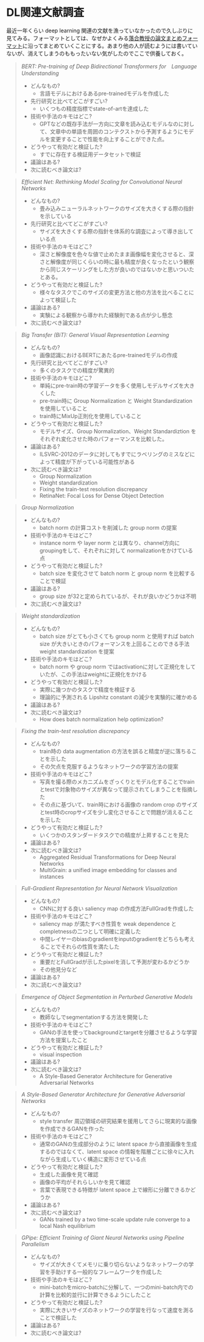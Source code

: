 # DL関連文献調査

最近一年くらい deep learning 関連の文献を漁っていなかったので久しぶりに見てみる。フォーマットとしては、なぜかよくみる[落合教授の論文まとめフォーマット](http://lafrenze.hatenablog.com/entry/2015/08/04/120205)に沿ってまとめていくことにする。あまり他の人が読むようには書いていないが、消えてしまうのももったいない気がしたのでここで供養しておく。

> *BERT: Pre-training of Deep Bidirectional Transformers for　Language Understanding*  
>
> - どんなもの?
>   - 言語モデルにおけるあるpre-trainedモデルを作成した
> - 先行研究と比べてどこがすごい?
>   - いくつもの精度指標でstate-of-artを達成した
> - 技術や手法のキモはどこ?
>   - GPTなどの既存手法が一方向に文章を読み込むモデルなのに対して、文章中の単語を周囲のコンテクストから予測するようにモデルを変更することで性能を向上することができた点。
> - どうやって有効だと検証した?
>   - すでに存在する検証用データセットで検証
> - 議論はある?
> - 次に読むべき論文は?

> *Efficient Net: Rethinking Model Scaling for Convolutional Neural Networks*  
>
> - どんなもの?
>   - 畳み込みニューラルネットワークのサイズを大きくする際の指針を示している
> - 先行研究と比べてどこがすごい?
>   - サイズを大きくする際の指針を体系的な調査によって導き出している点
> - 技術や手法のキモはどこ?
>   - 深さと解像度を色々な値で止めたまま画像幅を変化させると、深さと解像度が同じくらいの時に最も精度が良くなったという観察から同じスケーリングをした方が良いのではないかと思いついたとある。
> - どうやって有効だと検証した?
>   - 様々なタスクでこのサイズの変更方法と他の方法を比べることによって検証した
> - 議論はある?
>   - 実験による観察から導かれた経験則である点が少し懸念
> - 次に読むべき論文は?

> *Big Transfer (BiT): General Visual Representation Learning*  
>
> - どんなもの?
>   - 画像認識におけるBERTにあたるpre-trainedモデルの作成
> - 先行研究と比べてどこがすごい?
>   - 多くのタスクでの精度が驚異的
> - 技術や手法のキモはどこ?
>   - 単純にpre-train時の学習データを多く使用しモデルサイズを大きくした
>   - pre-train時に Group Normalization と Weight Standardization を使用していること
>   - train時にMixUp正則化を使用していること
> - どうやって有効だと検証した?
>   - モデルサイズ、Group Normalization、Weight Standardiztion をそれぞれ変化させた時のパフォーマンスを比較した。
> - 議論はある?
>   - ILSVRC-2012のデータに対してもすでにラベリングのミスなどによって精度が下がっている可能性がある
> - 次に読むべき論文は?
>   - Group Normalization
>   - Weight standardization
>   - Fixing the train-test resolution discrepancy
>   - RetinaNet: Focal Loss for Dense Object Detection</pre></div>

> *Group Normalization*  
>
> - どんなもの?
>   - batch norm の計算コストを削減した group norm の提案
> - 技術や手法のキモはどこ?
>   - instance norm や layer norm とは異なり、channel方向にgroupingをして、それぞれに対して normalizationをかけている点
> - どうやって有効だと検証した?
>   - batch size を変化させて batch norm と group norm を比較することで検証
> - 議論はある?
>   - group size が32と定められているが、それが良いかどうかは不明
> - 次に読むべき論文は?

> *Weight standardization*  
>
> - どんなもの?
>   - batch size がとても小さくても group norm と使用すれば batch size が大きいときのパフォーマンスを上回ることのできる手法 weight standardization を提案
> - 技術や手法のキモはどこ?
>   - batch norm や group norm ではactivationに対して正規化をしていたが、この手法はweightに正規化をかける
> - どうやって有効だと検証した?
>   - 実際に幾つかのタスクで精度を検証する
>   - 理論的に予測される Lipshitz constant の減少を実験的に確かめる
> - 議論はある?
> - 次に読むべき論文は?
>   - How does batch normalization help optimization?</pre></div>

> *Fixing the train-test resolution discrepancy*  
>
> - どんなもの?
>   - train時の data augmentation の方法を誤ると精度が逆に落ちることを示した
>   - その欠点を克服するようなネットワークの学習方法の提案
> - 技術や手法のキモはどこ?
>   - 写真を撮る際のメカニズムをざっくりとモデル化することでtrainとtestで対象物のサイズが異なって提示されてしまうことを指摘した
>   - その点に基づいて、train時における画像の random crop のサイズとtest時のcropサイズを少し変化させることで問題が消えることを示した
> - どうやって有効だと検証した?
>   - いくつかのスタンダードタスクでの精度が上昇することを見た
> - 議論はある?
> - 次に読むべき論文は?
>   - Aggregated Residual Transformations for Deep Neural Networks
>   - MultiGrain: a unified image embedding for classes and instances</pre></div>

> *Full-Gradient Representation for Neural Network Visualization*  
>
> - どんなもの?
>   - CNNに対する良い saliency map の作成方法FullGradを作成した
> - 技術や手法のキモはどこ?
>   - saliency map が満たすべき性質を weak dependence とcompletnessの二つとして明確に定義した
>   - 中間レイヤーのbiasのgradientをinputのgradientをどちらも考えることでそれらの性質を満たした
> - どうやって有効だと検証した?
>   - 重要だとFullGradが示したpixelを消して予測が変わるかどうか
>   - その他見分など
> - 議論はある?
> - 次に読むべき論文は?

> *Emergence of Object Segmentation in Perturbed Generative Models*  
>
> - どんなもの?
>   - 教師なしでsegmentationする方法を開発した
> - 技術や手法のキモはどこ?
>   - GANの手法を使ってbackgroundとtargetを分離させるような学習方法を提案したこと
> - どうやって有効だと検証した?
>   - visual inspection
> - 議論はある?
> - 次に読むべき論文は?
>   - A Style-Based Generator Architecture for Generative Adversarial Networks

> *A Style-Based Generator Architecture for Generative Adversarial Networks*  
>
> - どんなもの?
>   - style transfer 周辺領域の研究結果を援用してさらに現実的な画像を作成できるGANを作った
> - 技術や手法のキモはどこ?
>   - 通常のGANの生成部分のように latent space から直接画像を生成するのではなくて、latent space の情報を階層ごとに徐々に入れながら生成していく構造に変形させている点
> - どうやって有効だと検証した?
>   - 生成した画像を見て確認
>   - 画像の平均がそれらしいかを見て確認
>   - 言葉で表現できる特徴が latent space 上で線形に分離できるかどうか
> - 議論はある?
> - 次に読むべき論文は?
>   - GANs trained by a two time-scale update rule converge to a local Nash equilibrium

> *GPipe: Efficient Training of Giant Neural Networks using Pipeline Parallelism*  
>
> - どんなもの?
>   - サイズが大きくてメモリに乗り切らないようなネットワークの学習を手助けする一般的なフレームワークを作成した
> - 技術や手法のキモはどこ?
>   - mini-batchをmicro-batchに分解して、一つのmini-batch内での計算を比較的並行に計算できるようにしたこと
> - どうやって有効だと検証した?
>   - 実際に大きいサイズのネットワークの学習を行なって速度を測ることで検証した
> - 議論はある?
> - 次に読むべき論文は?
